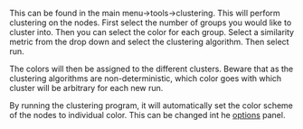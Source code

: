 This can be found in the main menu->tools->clustering. This will perform clustering on the nodes. First select the number of groups you would like to cluster into. Then you can select the color for each group. Select a similarity metric from the drop down and select the clustering algorithm. Then select run.

The colors will then be assigned to the different clusters. Beware that as the clustering algorithms are non-deterministic, which color goes with which cluster will be arbitrary for each new run.

By running the clustering program, it will automatically set the color scheme of the nodes to individual color. This can be changed int he [options](visualization_options.md) panel.